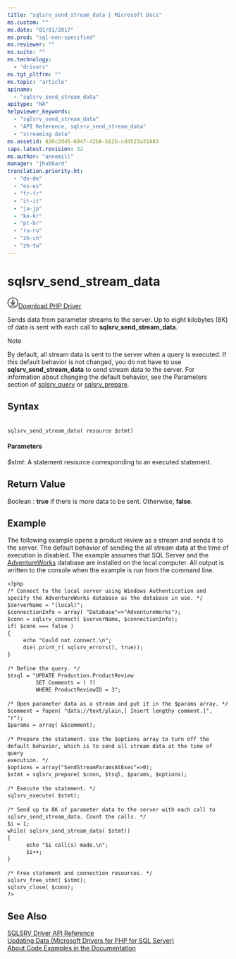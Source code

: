 ```yaml
---
title: "sqlsrv_send_stream_data | Microsoft Docs"
ms.custom: ""
ms.date: "01/01/2017"
ms.prod: "sql-non-specified"
ms.reviewer: ""
ms.suite: ""
ms.technology: 
  - "drivers"
ms.tgt_pltfrm: ""
ms.topic: "article"
apiname: 
  - "sqlsrv_send_stream_data"
apitype: "NA"
helpviewer_keywords: 
  - "sqlsrv_send_stream_data"
  - "API Reference, sqlsrv_send_stream_data"
  - "streaming data"
ms.assetid: 826c2d45-694f-42b8-b12b-cd4523a31883
caps.latest.revision: 32
ms.author: "annemill"
manager: "jhubbard"
translation.priority.ht: 
  - "de-de"
  - "es-es"
  - "fr-fr"
  - "it-it"
  - "ja-jp"
  - "ko-kr"
  - "pt-br"
  - "ru-ru"
  - "zh-cn"
  - "zh-tw"
---
```

# sqlsrv_send_stream_data
![Download](../../ssdt/media/download.png)[Download PHP Driver](https://www.microsoft.com/download/details.aspx?id=20098)

Sends data from parameter streams to the server. Up to eight kilobytes (8K) of data is sent with each call to **sqlsrv_send_stream_data**.  
  
> [!NOTE]  
> By default, all stream data is sent to the server when a query is executed. If this default behavior is not changed, you do not have to use **sqlsrv_send_stream_data** to send stream data to the server. For information about changing the default behavior, see the Parameters section of [sqlsrv_query](../../connect/php/sqlsrv_query.md) or [sqlsrv_prepare](../../connect/php/sqlsrv_prepare.md).  
  
## Syntax  
  
```  
  
sqlsrv_send_stream_data( resource $stmt)  
```  
  
#### Parameters  
*$stmt*: A statement resource corresponding to an executed statement.  
  
## Return Value  
Boolean : **true** if there is more data to be sent. Otherwise, **false**.  
  
## Example  
The following example opens a product review as a stream and sends it to the server. The default behavior of sending the all stream data at the time of execution is disabled. The example assumes that SQL Server and the [AdventureWorks](http://go.microsoft.com/fwlink/?LinkID=67739) database are installed on the local computer. All output is written to the console when the example is run from the command line.  
  
```  
<?php  
/* Connect to the local server using Windows Authentication and  
specify the AdventureWorks database as the database in use. */  
$serverName = "(local)";  
$connectionInfo = array( "Database"=>"AdventureWorks");  
$conn = sqlsrv_connect( $serverName, $connectionInfo);  
if( $conn === false )  
{  
     echo "Could not connect.\n";  
     die( print_r( sqlsrv_errors(), true));  
}  
  
/* Define the query. */  
$tsql = "UPDATE Production.ProductReview   
         SET Comments = ( ?)   
         WHERE ProductReviewID = 3";  
  
/* Open parameter data as a stream and put it in the $params array. */  
$comment = fopen( "data://text/plain,[ Insert lengthy comment.]", "r");  
$params = array( &$comment);  
  
/* Prepare the statement. Use the $options array to turn off the  
default behavior, which is to send all stream data at the time of query  
execution. */  
$options = array("SendStreamParamsAtExec"=>0);  
$stmt = sqlsrv_prepare( $conn, $tsql, $params, $options);  
  
/* Execute the statement. */  
sqlsrv_execute( $stmt);  
  
/* Send up to 8K of parameter data to the server with each call to  
sqlsrv_send_stream_data. Count the calls. */  
$i = 1;  
while( sqlsrv_send_stream_data( $stmt))   
{  
      echo "$i call(s) made.\n";  
      $i++;  
}  
  
/* Free statement and connection resources. */  
sqlsrv_free_stmt( $stmt);  
sqlsrv_close( $conn);  
?>  
```  
  
## See Also  
[SQLSRV Driver API Reference](../../connect/php/sqlsrv-driver-api-reference.md)  
[Updating Data &#40;Microsoft Drivers for PHP for SQL Server&#41;](../../connect/php/updating-data--microsoft-drivers-for-php-for-sql-server-.md)  
[About Code Examples in the Documentation](../../connect/php/about-code-examples-in-the-documentation.md)  
  
